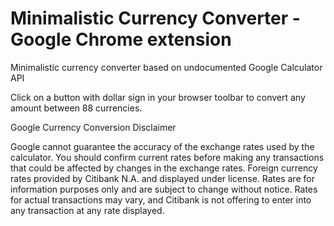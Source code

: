 Minimalistic Currency Converter - Google Chrome extension
================================================

Minimalistic currency converter based on undocumented Google Calculator API

Click on a button with dollar sign in your browser toolbar to convert any amount between 88 currencies.

Google Currency Conversion Disclaimer

Google cannot guarantee the accuracy of the exchange rates used by the calculator. You should confirm current rates before making any transactions that could be affected by changes in the exchange rates. Foreign currency rates provided by Citibank N.A. and displayed under license. Rates are for information purposes only and are subject to change without notice. Rates for actual transactions may vary, and Citibank is not offering to enter into any transaction at any rate displayed.